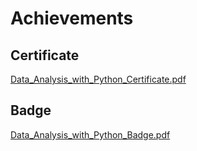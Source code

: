 

# Achievements
## Certificate
[Data_Analysis_with_Python_Certificate.pdf](https://prod-files-secure.s3.us-west-2.amazonaws.com/03e82b26-cccb-4906-bb56-adabcbdc0655/1aa3a050-2338-4a85-85d5-899bad17a31c/Data_Analysis_with_Python_Certificate.pdf?X-Amz-Algorithm=AWS4-HMAC-SHA256&X-Amz-Content-Sha256=UNSIGNED-PAYLOAD&X-Amz-Credential=ASIAZI2LB4662K5M3BTY%2F20250131%2Fus-west-2%2Fs3%2Faws4_request&X-Amz-Date=20250131T201527Z&X-Amz-Expires=3600&X-Amz-Security-Token=IQoJb3JpZ2luX2VjELz%2F%2F%2F%2F%2F%2F%2F%2F%2F%2FwEaCXVzLXdlc3QtMiJHMEUCIHHmj3z5nobV1TZTPVv12PwJ5tZ3ceWDK504J94t%2FeOmAiEAgokW%2BSDfVKoHEptM7bxWEod1sETNAqEh6azVRw6qHwUqiAQIxf%2F%2F%2F%2F%2F%2F%2F%2F%2F%2FARAAGgw2Mzc0MjMxODM4MDUiDETQtLFrE9%2B65rn3eCrcA7sIyMGkvXwbAldotHntx0YIjXLRhSGtdlTt1QCPNrOrHWWH6JTu%2B0p%2BZAJ55kNAXPWJYpnLSrx%2FcrNfmYbXazXsHaChIZiivxwHeWZoZNwvk1z8XbxdKX5z7XlRy2GsoaULAQ6q65GzPqRYZ7bcdfC%2FjkhOYMKF%2F2Y1Su%2BiMpwD9bjU56kukaCapkPQFr1ezwA%2BPlFW%2B%2BPuQsRg07JFzBHPmcmD6L28kCe%2FlA%2FG9jFQEbV2e2%2BA4XyMdH7JkAF6DfHLlHP3Xr%2FtjUYbKxnpzQsHX%2FGgR80jBUm4JCSHPks9B0BLpzRL9TcENNrDkUxPnnlCesi73TVJh2iygsw2njndyOp8OF2677OdQhf1Oj3uFThiJ6VO4pGUQTclwtxfGQUdPpNGlcYye7DFZiZRYtHUHa0v%2BOV%2BjbK5%2FPimOjNcq5MJzryd7R%2B7R%2BW0B28MKRs6fU%2BbUbQ%2FaaRjltxCHP799xoKtzBA7FJCc4EXypE1yejbveQzdpEBIuOJ05qEcB4iUe72JXRRukv9rGyH%2FG9K4DuSK0%2Bg4iHe%2FF%2B13oqN3RP5phYC7sk1aEzqhoikMaIit7OX50KTtzZ%2F5ox367uIbUwW90C8bPkNsxWBhJ5ygk6nw1cPTJ9PjH%2BcMJ3b9LwGOqUBd2Etqd49Xgqcxek8%2BCClczPMjMQw7mBxiBJsFe45xDZJwD9AOveZlXxPPth2ITysPE%2FEA9KnwLfewOhLbqfpgzQXl5nhL4N2vbi3I5w5FVZTjCQRVJJwpKEwGup15cqNENaqKV2HKG9oNhPUxajckoKVVWDgQlvTiI0cgSyagIYmVC3cW5nkwCsvADppHe2PObqIyySsEhqnxuiibkMqNmg3w%2Fsd&X-Amz-Signature=c04bd4dd879624c65f8ad455a6b3654f8f5eb463607a3a6a1004382841200242&X-Amz-SignedHeaders=host&x-id=GetObject)
## Badge
[Data_Analysis_with_Python_Badge.pdf](https://prod-files-secure.s3.us-west-2.amazonaws.com/03e82b26-cccb-4906-bb56-adabcbdc0655/4fa9bcf8-b584-40dd-8775-c0bfadf6a6f0/Data_Analysis_with_Python_Badge.pdf?X-Amz-Algorithm=AWS4-HMAC-SHA256&X-Amz-Content-Sha256=UNSIGNED-PAYLOAD&X-Amz-Credential=ASIAZI2LB4662K5M3BTY%2F20250131%2Fus-west-2%2Fs3%2Faws4_request&X-Amz-Date=20250131T201527Z&X-Amz-Expires=3600&X-Amz-Security-Token=IQoJb3JpZ2luX2VjELz%2F%2F%2F%2F%2F%2F%2F%2F%2F%2FwEaCXVzLXdlc3QtMiJHMEUCIHHmj3z5nobV1TZTPVv12PwJ5tZ3ceWDK504J94t%2FeOmAiEAgokW%2BSDfVKoHEptM7bxWEod1sETNAqEh6azVRw6qHwUqiAQIxf%2F%2F%2F%2F%2F%2F%2F%2F%2F%2FARAAGgw2Mzc0MjMxODM4MDUiDETQtLFrE9%2B65rn3eCrcA7sIyMGkvXwbAldotHntx0YIjXLRhSGtdlTt1QCPNrOrHWWH6JTu%2B0p%2BZAJ55kNAXPWJYpnLSrx%2FcrNfmYbXazXsHaChIZiivxwHeWZoZNwvk1z8XbxdKX5z7XlRy2GsoaULAQ6q65GzPqRYZ7bcdfC%2FjkhOYMKF%2F2Y1Su%2BiMpwD9bjU56kukaCapkPQFr1ezwA%2BPlFW%2B%2BPuQsRg07JFzBHPmcmD6L28kCe%2FlA%2FG9jFQEbV2e2%2BA4XyMdH7JkAF6DfHLlHP3Xr%2FtjUYbKxnpzQsHX%2FGgR80jBUm4JCSHPks9B0BLpzRL9TcENNrDkUxPnnlCesi73TVJh2iygsw2njndyOp8OF2677OdQhf1Oj3uFThiJ6VO4pGUQTclwtxfGQUdPpNGlcYye7DFZiZRYtHUHa0v%2BOV%2BjbK5%2FPimOjNcq5MJzryd7R%2B7R%2BW0B28MKRs6fU%2BbUbQ%2FaaRjltxCHP799xoKtzBA7FJCc4EXypE1yejbveQzdpEBIuOJ05qEcB4iUe72JXRRukv9rGyH%2FG9K4DuSK0%2Bg4iHe%2FF%2B13oqN3RP5phYC7sk1aEzqhoikMaIit7OX50KTtzZ%2F5ox367uIbUwW90C8bPkNsxWBhJ5ygk6nw1cPTJ9PjH%2BcMJ3b9LwGOqUBd2Etqd49Xgqcxek8%2BCClczPMjMQw7mBxiBJsFe45xDZJwD9AOveZlXxPPth2ITysPE%2FEA9KnwLfewOhLbqfpgzQXl5nhL4N2vbi3I5w5FVZTjCQRVJJwpKEwGup15cqNENaqKV2HKG9oNhPUxajckoKVVWDgQlvTiI0cgSyagIYmVC3cW5nkwCsvADppHe2PObqIyySsEhqnxuiibkMqNmg3w%2Fsd&X-Amz-Signature=27d63525f17c7054b0cafa45da49505ded11943bf346414ed87959d5acfac9a5&X-Amz-SignedHeaders=host&x-id=GetObject)

